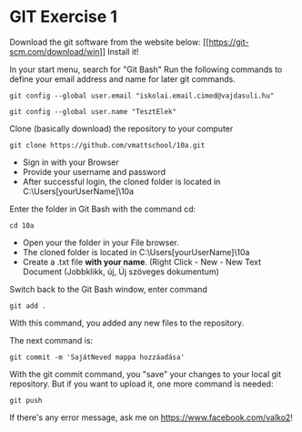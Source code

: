 # GIT Exercise 1

Download the git software from the website below:
[[https://git-scm.com/download/win]]
Install it!

In your start menu, search for "Git Bash"
Run the following commands to define your email address and name for later git commands.

``git config --global user.email "iskolai.email.cimed@vajdasuli.hu" ``

``git config --global user.name "TesztElek"``


Clone (basically download) the repository to your computer

``git clone https://github.com/vmattschool/10a.git``

- Sign in with your Browser 
- Provide your username and password 
- After successful login, the cloned folder is located in C:\Users\[yourUserName]\10a 

Enter the folder in Git Bash with the command cd:

``cd 10a``

  - Open your the folder in your File browser. 
  - The cloned folder is located in C:\Users\[yourUserName]\10a
  - Create a .txt file **with your name**. (Right Click - New - New Text Document (Jobbklikk, új, Új szöveges dokumentum)

Switch back to the Git Bash window, enter command 

`` git add . ``

With this command, you added any new files to the repository. 

The next command is:

``git commit -m 'SajátNeved mappa hozzáadása' ``

With the git commit command, you "save" your changes to your local git repository. 
But if you want to upload it, one more command is needed:

``git push ``

If there's any error message, ask me on https://www.facebook.com/valko2!
